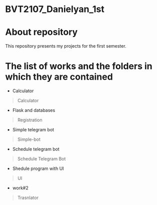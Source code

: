 # BVT2107_Danielyan_1st
# About repository 
This repository presents my projects for the first semester.
# The list of works and the folders in which they are contained
- Calculator
> Calculator
- Flask and databases
> Registration
- Simple telegram bot
> Simple-bot
- Schedule telegram bot  
> Schedule Telegram Bot
- Shedule program with UI
> UI
- work#2
> Trasnlator